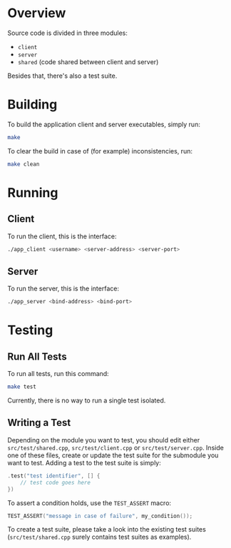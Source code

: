 # Overview

Source code is divided in three modules:
- `client`
- `server`
- `shared` (code shared between client and server)

Besides that, there's also a test suite.

# Building

To build the application client and server executables, simply run:

```sh
make
```

To clear the build in case of (for example) inconsistencies, run:

```sh
make clean
```

# Running

## Client

To run the client, this is the interface:

```sh
./app_client <username> <server-address> <server-port>
```

## Server

To run the server, this is the interface:

```sh
./app_server <bind-address> <bind-port>
```

# Testing

## Run All Tests

To run all tests, run this command:

```sh
make test
```

Currently, there is no way to run a single test isolated.

## Writing a Test

Depending on the module you want to test, you should edit either
`src/test/shared.cpp`, `src/test/client.cpp` or `src/test/server.cpp`.
Inside one of these files, create or update the test suite for the submodule you
want to test. Adding a test to the test suite is simply:

```c++
.test("test identifier", [] {
    // test code goes here
})
```

To assert a condition holds, use the `TEST_ASSERT` macro:

```c++
TEST_ASSERT("message in case of failure", my_condition());
```

To create a test suite, please take a look into the existing test suites
(`src/test/shared.cpp` surely contains test suites as examples).

